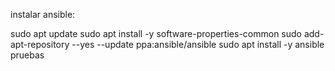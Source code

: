 instalar ansible:

sudo apt update
sudo apt install -y software-properties-common
sudo add-apt-repository --yes --update ppa:ansible/ansible
sudo apt install -y ansible
pruebas


